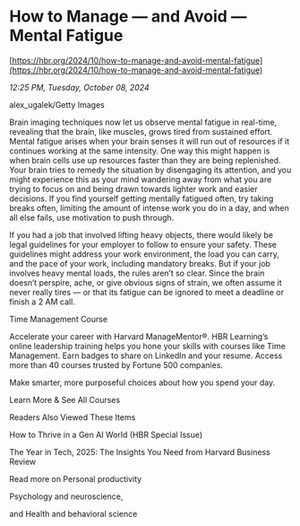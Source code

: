 # How to Manage — and Avoid — Mental Fatigue

[https://hbr.org/2024/10/how-to-manage-and-avoid-mental-fatigue](https://hbr.org/2024/10/how-to-manage-and-avoid-mental-fatigue)

*12:25 PM, Tuesday, October 08, 2024*

alex_ugalek/Getty Images

Brain imaging techniques now let us observe mental fatigue in real-time, revealing that the brain, like muscles, grows tired from sustained effort. Mental fatigue arises when your brain senses it will run out of resources if it continues working at the same intensity. One way this might happen is when brain cells use up resources faster than they are being replenished. Your brain tries to remedy the situation by disengaging its attention, and you might experience this as your mind wandering away from what you are trying to focus on and being drawn towards lighter work and easier decisions. If you find yourself getting mentally fatigued often, try taking breaks often, limiting the amount of intense work you do in a day, and when all else fails, use motivation to push through.

If you had a job that involved lifting heavy objects, there would likely be legal guidelines for your employer to follow to ensure your safety. These guidelines might address your work environment, the load you can carry, and the pace of your work, including mandatory breaks. But if your job involves heavy mental loads, the rules aren’t so clear. Since the brain doesn’t perspire, ache, or give obvious signs of strain, we often assume it never really tires — or that its fatigue can be ignored to meet a deadline or finish a 2 AM call.

Time Management Course

Accelerate your career with Harvard ManageMentor®. HBR Learning’s online leadership training helps you hone your skills with courses like Time Management. Earn badges to share on LinkedIn and your resume. Access more than 40 courses trusted by Fortune 500 companies.

Make smarter, more purposeful choices about how you spend your day.

Learn More & See All Courses

Readers Also Viewed These Items

How to Thrive in a Gen AI World (HBR Special Issue)

The Year in Tech, 2025: The Insights You Need from Harvard Business Review

Read more on Personal productivity

Psychology and neuroscience,

and Health and behavioral science

